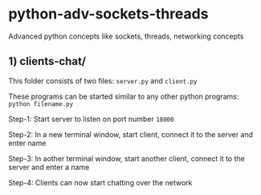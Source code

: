 # python-adv-sockets-threads
Advanced python concepts like sockets, threads, networking concepts

## 1) clients-chat/

This folder consists of two files: ```server.py``` and ```client.py```

These programs can be started similar to any other python programs: ```python filename.py```
 
 Step-1: Start server to listen on port number ```18000```
 
 Step-2: In a new terminal window, start client, connect it to the server and enter name
 
 Step-3: In aother terminal window, start another client, connect it to the server and enter a name
 
 Step-4: Clients can now start chatting over the network
